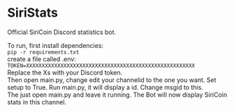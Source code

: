 # SiriStats

Official SiriCoin Discord statistics bot.  
  
  
To run, first install dependencies:  
```pip -r requirements.txt```  
create a file called .env:  
```TOKEN=XXXXXXXXXXXXXXXXXXXXXXXXXXXXXXXXXXXXXXXXXXXXXXXXXXXXXX```    
Replace the Xs with your Discord token.  
Then open main.py, change edit your channelid to the one you want. Set setup to True. Run main.py, it will display a id. Change msgid to this.  
The just open main.py and leave it running. The Bot will now display SiriCoin stats in this channel.
